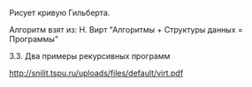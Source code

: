Рисует кривую Гильберта.

Алгоритм взят из:
Н. Вирт "Алгоритмы + Структуры данных = Программы"

3.3. Два примеры рекурсивных программ

http://snilit.tspu.ru/uploads/files/default/virt.pdf
